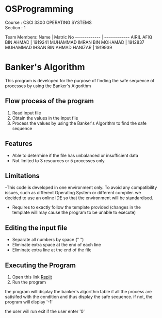 # OSProgramming

Course : CSCI 3300 OPERATING SYSTEMS <br />
Section : 1

Team Members:
Name  | Matric No
------------- | -------------
AIRIL AFIQ BIN AHMAD  | 1919241
MUHAMMAD IMRAN BIN MOHAMAD  | 1912837
MUHAMMAD IHSAN BIN AHMAD HANIZAR  | 1919939

# Banker's Algorithm

This program is developed for the purpose of finding the safe sequence of processes by using the Banker's Algorithm

## Flow process of the program

1. Read input file
2. Obtain the values in the input file
3. Process the values by using the Banker's Algorithm to find the safe sequence

## Features

- Able to determine if the file has unbalanced or insufficient data
- Not limited to 3 resources or 5 processes only

## Limitations

-This code is developed in one environment only. To avoid any compatibility issues, such as different Operating System or different compiler. we decided to use an online IDE so that the environment will be standardised.
- Requires to exactly follow the template provided (changes in the template will may cause the program to be unable to execute)

## Editing the input file

- Separate all numbers by space (" ")
- Eliminate extra space at the end of each line
- Eliminate extra line at the end of the file

## Executing the Program

1. Open this link [Replit](https://replit.com/join/cpectbkwdn-imranmohamad26)
2. Run the program

the program will display the banker's algorithm table if all the process are satisifed with the condition and thus display the safe sequence.
if not, the program will display '-1'

the user will run exit if the user enter '0'
